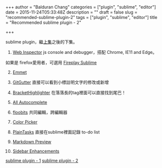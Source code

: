 +++
author = "Balduran Chang"
categories = ["plugin", "sublime", "editor"]
date = 2015-11-24T05:33:48Z
description = ""
draft = false
slug = "recommended-sublime-plugin-2"
tags = ["plugin", "sublime", "editor"]
title = "Recommended sublime plugin - 2"

+++


sublime plugin，繼[上集](/2014/03/13/recommended-sublime-plugin/)之後的下集。

1. [Web Inspector](https://github.com/sokolovstas/SublimeWebInspector)
 js console and debugger，搭配 Chrome, IE11 and Edge。

 如果是 firefox愛用者，可選用 [Fireplay Sublime](https://github.com/mozilla/fireplay-sublime)

2. [Emmet](http://emmet.io/)

3. [GitGutter](https://github.com/jisaacks/GitGutter)
 直接可以看到小標註明文字的修改或新增

4. [BracketHighlighter](https://packagecontrol.io/packages/BracketHighlighter)
 在落落長的tag裡面可以直接找到尾巴！

5. [All Autocomplete](https://github.com/alienhard/SublimeAllAutocomplete)

6. [floobits](https://floobits.com/)
共同編輯，跨編輯器

7. [Color Picker](http://weslly.github.io/ColorPicker/)

8. [PlainTasks](https://github.com/aziz/PlainTasks)
 直接在sublime裡面記錄 to-do list

9. [Markdown Preview](https://github.com/revolunet/sublimetext-markdown-preview)

10. [Sidebar Enhancements](https://github.com/titoBouzout/SideBarEnhancements)

[sublime plugin - 1](/2014/03/13/recommended-sublime-plugin/)
[sublime plugin - 2](/2015/11/24/recommended-sublime-plugin-2/)

